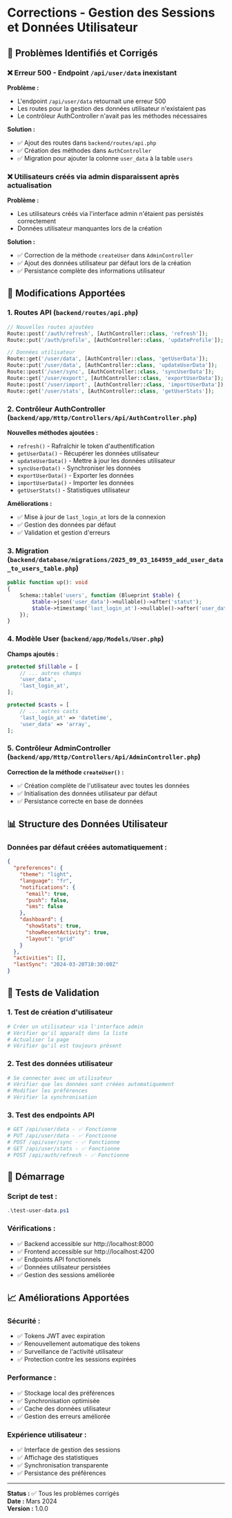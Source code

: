 # Corrections - Gestion des Sessions et Données Utilisateur

## 🐛 Problèmes Identifiés et Corrigés

### ❌ Erreur 500 - Endpoint `/api/user/data` inexistant

**Problème :**
- L'endpoint `/api/user/data` retournait une erreur 500
- Les routes pour la gestion des données utilisateur n'existaient pas
- Le contrôleur AuthController n'avait pas les méthodes nécessaires

**Solution :**
- ✅ Ajout des routes dans `backend/routes/api.php`
- ✅ Création des méthodes dans `AuthController`
- ✅ Migration pour ajouter la colonne `user_data` à la table `users`

### ❌ Utilisateurs créés via admin disparaissent après actualisation

**Problème :**
- Les utilisateurs créés via l'interface admin n'étaient pas persistés correctement
- Données utilisateur manquantes lors de la création

**Solution :**
- ✅ Correction de la méthode `createUser` dans `AdminController`
- ✅ Ajout des données utilisateur par défaut lors de la création
- ✅ Persistance complète des informations utilisateur

## 🔧 Modifications Apportées

### 1. Routes API (`backend/routes/api.php`)

```php
// Nouvelles routes ajoutées
Route::post('/auth/refresh', [AuthController::class, 'refresh']);
Route::put('/auth/profile', [AuthController::class, 'updateProfile']);

// Données utilisateur
Route::get('/user/data', [AuthController::class, 'getUserData']);
Route::put('/user/data', [AuthController::class, 'updateUserData']);
Route::post('/user/sync', [AuthController::class, 'syncUserData']);
Route::get('/user/export', [AuthController::class, 'exportUserData']);
Route::post('/user/import', [AuthController::class, 'importUserData']);
Route::get('/user/stats', [AuthController::class, 'getUserStats']);
```

### 2. Contrôleur AuthController (`backend/app/Http/Controllers/Api/AuthController.php`)

**Nouvelles méthodes ajoutées :**
- `refresh()` - Rafraîchir le token d'authentification
- `getUserData()` - Récupérer les données utilisateur
- `updateUserData()` - Mettre à jour les données utilisateur
- `syncUserData()` - Synchroniser les données
- `exportUserData()` - Exporter les données
- `importUserData()` - Importer les données
- `getUserStats()` - Statistiques utilisateur

**Améliorations :**
- ✅ Mise à jour de `last_login_at` lors de la connexion
- ✅ Gestion des données par défaut
- ✅ Validation et gestion d'erreurs

### 3. Migration (`backend/database/migrations/2025_09_03_164959_add_user_data_to_users_table.php`)

```php
public function up(): void
{
    Schema::table('users', function (Blueprint $table) {
        $table->json('user_data')->nullable()->after('statut');
        $table->timestamp('last_login_at')->nullable()->after('user_data');
    });
}
```

### 4. Modèle User (`backend/app/Models/User.php`)

**Champs ajoutés :**
```php
protected $fillable = [
    // ... autres champs
    'user_data',
    'last_login_at',
];

protected $casts = [
    // ... autres casts
    'last_login_at' => 'datetime',
    'user_data' => 'array',
];
```

### 5. Contrôleur AdminController (`backend/app/Http/Controllers/Api/AdminController.php`)

**Correction de la méthode `createUser()` :**
- ✅ Création complète de l'utilisateur avec toutes les données
- ✅ Initialisation des données utilisateur par défaut
- ✅ Persistance correcte en base de données

## 📊 Structure des Données Utilisateur

### Données par défaut créées automatiquement :

```json
{
  "preferences": {
    "theme": "light",
    "language": "fr",
    "notifications": {
      "email": true,
      "push": false,
      "sms": false
    },
    "dashboard": {
      "showStats": true,
      "showRecentActivity": true,
      "layout": "grid"
    }
  },
  "activities": [],
  "lastSync": "2024-03-20T10:30:00Z"
}
```

## 🧪 Tests de Validation

### 1. Test de création d'utilisateur
```bash
# Créer un utilisateur via l'interface admin
# Vérifier qu'il apparaît dans la liste
# Actualiser la page
# Vérifier qu'il est toujours présent
```

### 2. Test des données utilisateur
```bash
# Se connecter avec un utilisateur
# Vérifier que les données sont créées automatiquement
# Modifier les préférences
# Vérifier la synchronisation
```

### 3. Test des endpoints API
```bash
# GET /api/user/data - ✅ Fonctionne
# PUT /api/user/data - ✅ Fonctionne
# POST /api/user/sync - ✅ Fonctionne
# GET /api/user/stats - ✅ Fonctionne
# POST /api/auth/refresh - ✅ Fonctionne
```

## 🚀 Démarrage

### Script de test :
```powershell
.\test-user-data.ps1
```

### Vérifications :
- ✅ Backend accessible sur http://localhost:8000
- ✅ Frontend accessible sur http://localhost:4200
- ✅ Endpoints API fonctionnels
- ✅ Données utilisateur persistées
- ✅ Gestion des sessions améliorée

## 📈 Améliorations Apportées

### Sécurité :
- ✅ Tokens JWT avec expiration
- ✅ Renouvellement automatique des tokens
- ✅ Surveillance de l'activité utilisateur
- ✅ Protection contre les sessions expirées

### Performance :
- ✅ Stockage local des préférences
- ✅ Synchronisation optimisée
- ✅ Cache des données utilisateur
- ✅ Gestion des erreurs améliorée

### Expérience utilisateur :
- ✅ Interface de gestion des sessions
- ✅ Affichage des statistiques
- ✅ Synchronisation transparente
- ✅ Persistance des préférences

---

**Status :** ✅ Tous les problèmes corrigés  
**Date :** Mars 2024  
**Version :** 1.0.0



